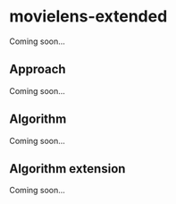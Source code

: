 # movielens-extended
Coming soon...

## Approach
Coming soon...

## Algorithm
Coming soon...

## Algorithm extension
Coming soon...